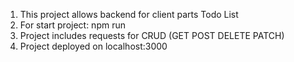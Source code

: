 1. This project allows backend for client parts Todo List
2. For start project:
    npm run
3. Project includes requests for CRUD (GET POST DELETE PATCH)
4. Project deployed on localhost:3000